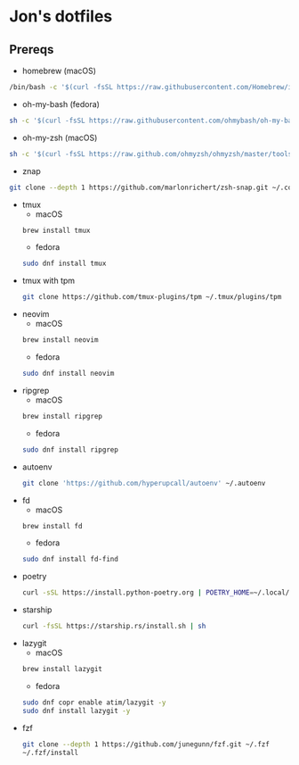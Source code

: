 # Jon's dotfiles

## Prereqs

- homebrew (macOS)
```sh
/bin/bash -c '$(curl -fsSL https://raw.githubusercontent.com/Homebrew/install/HEAD/install.sh)'
```
- oh-my-bash (fedora)
```sh
sh -c '$(curl -fsSL https://raw.githubusercontent.com/ohmybash/oh-my-bash/master/tools/install.sh)'
```
- oh-my-zsh (macOS)
```sh
sh -c '$(curl -fsSL https://raw.github.com/ohmyzsh/ohmyzsh/master/tools/install.sh)'
```
- znap
```sh
git clone --depth 1 https://github.com/marlonrichert/zsh-snap.git ~/.config/zsh-plugins/zsh-snap
```
- tmux
    - macOS
    ```sh
    brew install tmux
    ```
    - fedora
    ```sh
    sudo dnf install tmux
    ```
- tmux with tpm
    ```sh
    git clone https://github.com/tmux-plugins/tpm ~/.tmux/plugins/tpm
    ```
- neovim
    - macOS
    ```sh
    brew install neovim
    ```
    - fedora
    ```sh
    sudo dnf install neovim
    ```
- ripgrep
    - macOS
    ```sh
    brew install ripgrep
    ```
    - fedora
    ```sh
    sudo dnf install ripgrep
    ```
- autoenv
    ```sh
    git clone 'https://github.com/hyperupcall/autoenv' ~/.autoenv
    ```
- fd 
    - macOS
    ```sh
    brew install fd
    ```
    - fedora
    ```sh
    sudo dnf install fd-find
    ```
- poetry
    ```sh
    curl -sSL https://install.python-poetry.org | POETRY_HOME=~/.local/share/pypoetry python3 -
    ```
- starship
    ```sh
    curl -fsSL https://starship.rs/install.sh | sh
    ```
- lazygit 
    - macOS
    ```sh
    brew install lazygit
    ```
    - fedora
    ```sh
    sudo dnf copr enable atim/lazygit -y
    sudo dnf install lazygit -y
    ```
- fzf
    ```sh
    git clone --depth 1 https://github.com/junegunn/fzf.git ~/.fzf
    ~/.fzf/install
    ```

